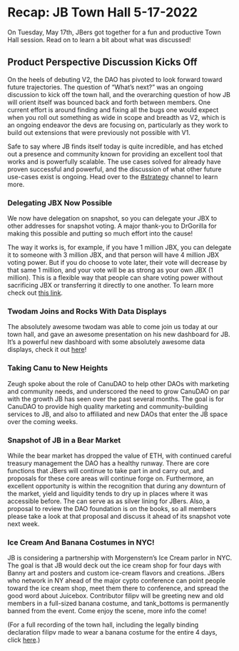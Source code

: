 # Recap: JB Town Hall 5-17-2022

On Tuesday, May 17th, JBers got together for a fun and productive Town Hall session. Read on to learn a bit about what was discussed!

## Product Perspective Discussion Kicks Off

On the heels of debuting V2, the DAO has pivoted to look forward toward future trajectories. The question of “What’s next?” was an ongoing discussion to kick off the town hall, and the overarching question of how JB will orient itself was bounced back and forth between members. One current effort is around finding and fixing all the bugs one would expect when you roll out something as wide in scope and breadth as V2, which is an ongoing endeavor the devs are focusing on, particularly as they work to build out extensions that were previously not possible with V1.

Safe to say where JB finds itself today is quite incredible, and has etched out a presence and community known for providing an excellent tool that works and is powerfully scalable. The use cases solved for already have proven successful and powerful, and the discussion of what other future use-cases exist is ongoing. Head over to the [#strategy](https://discord.com/channels/775859454780244028/973802723420028958) channel to learn more.

### Delegating JBX Now Possible

We now have delegation on snapshot, so you can delegate your JBX to other addresses for snapshot voting. A major thank-you to DrGorilla for making this possible and putting so much effort into the cause!

The way it works is, for example, if you have 1 million JBX, you can delegate it to someone with 3 million JBX, and that person will have 4 million JBX voting power. But if you do choose to vote later, their vote will decrease by that same 1 million, and your vote will be as strong as your own JBX (1 million). This is a flexible way that people can share voting power without sacrificing JBX or transferring it directly to one another. To learn more check out [this link](https://vote.juicebox.money/#/delegate/jbdao.eth).

### Twodam Joins and Rocks With Data Displays

The absolutely awesome twodam was able to come join us today at our town hall, and gave an awesome presentation on his new dashboard for JB. It’s a powerful new dashboard with some absolutely awesome data displays, check it out [here](https://dune.com/twodam/Juicebox-Gas-and-Fun-Facts)!

### Taking Canu to New Heights

Zeugh spoke about the role of CanuDAO to help other DAOs with marketing and community needs, and underscored the need to grow CanuDAO on par with the growth JB has seen over the past several months. The goal is for CanuDAO to provide high quality marketing and community-building services to JB, and also to affiliated and new DAOs that enter the JB space over the coming weeks.

### Snapshot of JB in a Bear Market

While the bear market has dropped the value of ETH, with continued careful treasury management the DAO has a healthy runway. There are core functions that JBers will continue to take part in and carry out, and proposals for these core areas will continue forge on. Furthermore, an excellent opportunity is within the recognition that during any downturn of the market, yield and liquidity tends to dry up in places where it was accessible before. The can serve as as silver lining for JBers. Also, a proposal to review the DAO foundation is on the books, so all members please take a look at that proposal and discuss it ahead of its snapshot vote next week.

### Ice Cream And Banana Costumes in NYC!

JB is considering a partnership with Morgenstern’s Ice Cream parlor in NYC. The goal is that JB would deck out the ice cream shop for four days with Banny art and posters and custom ice-cream flavors and creations. JBers who network in NY ahead of the major cypto conference can point people toward the ice cream shop, meet them there to conference, and spread the good word about Juicebox. Contributor filipv will be greeting new and old members in a full-sized banana costume, and tank_bottoms is permanently banned from the event. Come enjoy the scene, more info the come!

(For a full recording of the town hall, including the legally binding declaration filipv made to wear a banana costume for the entire 4 days, click [here](https://www.notion.so/FC-21-Town-Hall-B-7d34d29859a64fc18b4feadd70074f94).)
